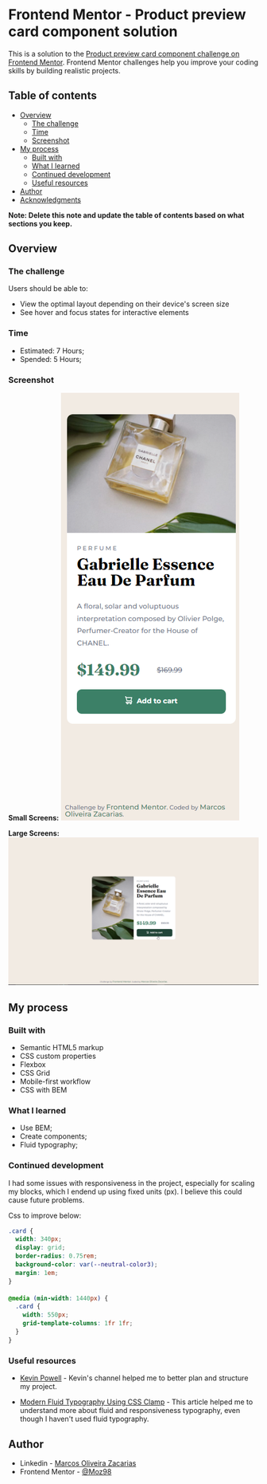 # Frontend Mentor - Product preview card component solution

This is a solution to the [Product preview card component challenge on Frontend Mentor](https://www.frontendmentor.io/challenges/product-preview-card-component-GO7UmttRfa). Frontend Mentor challenges help you improve your coding skills by building realistic projects.

## Table of contents

- [Overview](#overview)
  - [The challenge](#the-challenge)
  - [Time](#time)
  - [Screenshot](#screenshot)
- [My process](#my-process)
  - [Built with](#built-with)
  - [What I learned](#what-i-learned)
  - [Continued development](#continued-development)
  - [Useful resources](#useful-resources)
- [Author](#author)
- [Acknowledgments](#acknowledgments)

**Note: Delete this note and update the table of contents based on what sections you keep.**

## Overview

### The challenge

Users should be able to:

- View the optimal layout depending on their device's screen size
- See hover and focus states for interactive elements

### Time

- Estimated: 7 Hours;
- Spended: 5 Hours;

### Screenshot

**Small Screens:**
![Small Screens](./375px.png)

**Large Screens:**
![Large Screens](./1440px.png)

## My process

### Built with

- Semantic HTML5 markup
- CSS custom properties
- Flexbox
- CSS Grid
- Mobile-first workflow
- CSS with BEM

### What I learned

- Use BEM;
- Create components;
- Fluid typography;

### Continued development

I had some issues with responsiveness in the project, especially for scaling my blocks, which I endend up using fixed units (px). I believe this could cause future problems.

Css to improve below:

```css
.card {
  width: 340px;
  display: grid;
  border-radius: 0.75rem;
  background-color: var(--neutral-color3);
  margin: 1em;
}

@media (min-width: 1440px) {
  .card {
    width: 550px;
    grid-template-columns: 1fr 1fr;
  }
}
```

### Useful resources

- [Kevin Powell](https://www.youtube.com/kepowob) - Kevin's channel helped me to better plan and structure my project.

- [Modern Fluid Typography Using CSS Clamp](https://www.smashingmagazine.com/2022/01/modern-fluid-typography-css-clamp/) - This article helped me to understand more about fluid and responsiveness typography, even though I haven't used fluid typography.

## Author

- Linkedin - [Marcos Oliveira Zacarias](https://www.linkedin.com/in/marcosoliveirazacarias/)
- Frontend Mentor - [@Moz98](https://www.frontendmentor.io/profile/Moz98)
